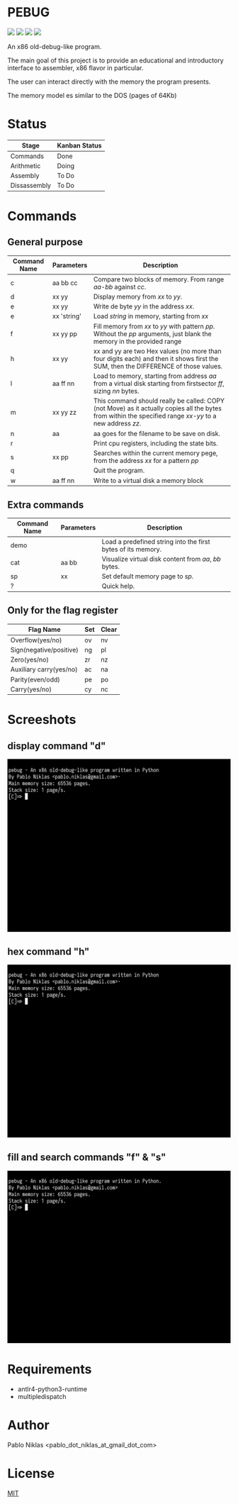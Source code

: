 # PEBUG

<img src=https://img.shields.io/github/license/pabloniklas/pebug> <img src=https://img.shields.io/github/v/release/pabloniklas/pebug> <img src=https://img.shields.io/github/languages/top/pabloniklas/pebug> <img src=https://img.shields.io/github/downloads/pabloniklas/pebug/total>


An x86 old-debug-like program.

The main goal of this project is to provide an educational and introductory interface to assembler, x86 flavor in
particular.

The user can interact directly with the memory the program presents.

The memory model es similar to the DOS (pages of 64Kb)

# Status

| Stage        | Kanban Status |
|--------------|---------------|
 | Commands     | Done          |
 | Arithmetic   | Doing         | 
 | Assembly     | To Do         | 
 | Dissassembly | To Do         | 


# Commands

## General purpose

| Command Name | Parameters  | Description                                                                                                                                              |
|--------------|-------------|----------------------------------------------------------------------------------------------------------------------------------------------------------|
| c            | aa bb cc    | Compare two blocks of memory. From range _aa-bb_ against _cc_.                                                                                           |
| d            | xx yy       | Display memory from _xx_ to _yy_.                                                                                                                        |
| e            | xx yy       | Write de byte _yy_ in the address _xx_.                                                                                                                  | 
| e            | xx 'string' | Load _string_ in memory, starting from _xx_                                                                                                              |
| f            | xx yy pp    | Fill memory from _xx_ to _yy_ with pattern _pp_. Without the _pp_ arguments, just blank the memory in the provided range                                 |
| h            | xx yy       | xx and yy are two Hex values (no more than four digits each) and then it shows first the SUM, then the DIFFERENCE of those values.                       |                                                                                                   |
| l            | aa ff nn    | Load to memory, starting from address _aa_ from a virtual disk starting from firstsector _ff_, sizing _nn_ bytes.                                        |
| m            | xx yy zz    | This command should really be called: COPY (not Move) as it actually copies all the bytes from within the specified range _xx-yy_ to a new address _zz_. |
| n            | aa          | aa goes for the filename to be save on disk.                                                                                                             |
| r            |             | Print cpu registers, including the state bits.                                                                                                           |      
| s            | xx pp       | Searches within the current memory pege, from the address _xx_ for a pattern _pp_                                                                        | 
| q            |             | Quit the program.                                                                                                                                        |
| w            | aa ff nn    | Write to a virtual disk a memory block                                                                                                                   |


## Extra commands

| Command Name | Parameters | Description                                                  |
|--------------|------------|--------------------------------------------------------------|
| demo         |            | Load a predefined string into the first bytes of its memory. | 
 | cat          | aa bb      | Visualize virtual disk content from _aa_, _bb_ bytes.        |
 | sp           | xx         | Set default memory page to _sp_.                             |
 | ?            |            | Quick help.                                                  |


## Only for the flag register

| Flag Name               | Set | Clear |
|-------------------------|-----|-------|
| Overflow(yes/no)        | ov  | nv    |
| Sign(negative/positive) | ng  | pl    |
| Zero(yes/no)            | zr  | nz    |
| Auxiliary carry(yes/no) | ac  | na    |
| Parity(even/odd)        | pe  | po    |
| Carry(yes/no)           | cy  | nc    |

# Screeshots

## display command "d"

![display](https://raw.githubusercontent.com/pabloniklas/pebug/main/screenshots/d.gif "display")

## hex command "h"

![hex](https://raw.githubusercontent.com/pabloniklas/pebug/main/screenshots/h.gif "hex")

## fill and search commands "f" & "s"

![fas](https://raw.githubusercontent.com/pabloniklas/pebug/main/screenshots/fillAndSearch.gif "fas")

# Requirements

* antlr4-python3-runtime
* multipledispatch

# Author

Pablo Niklas <pablo_dot_niklas_at_gmail_dot_com>

# License

[MIT](https://github.com/git/git-scm.com/blob/main/MIT-LICENSE.txt)